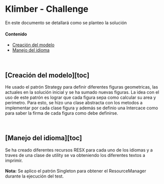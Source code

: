 # Klimber - Challenge
En este documento se detallará como se planteo la solución

#### Contenido

- [Creación del modelo](#creación-del-modelo)
- [Manejo del idioma](#manejo-del-idioma)
  
<br>

## [Creación del modelo][toc]

He usado el patrón Strategy para definir diferentes figuras geometricas, las actuales en la solución inicial y se ha sumado nuevas figuras. La idea con el uso de este patrón es lograr que cada figura sepa como calcular su area y perimetro.
Para esto, se hizo una clase abstracta con los metodos a implementar por cada clase figura y además se definio una Intercace como para saber la firma de cada figura como debe definirse.

<br>

## [Manejo del idioma][toc]

Se ha creado diferentes recursos RESX para cada uno de los idiomas y a traves de una clase de utility se va obteniendo los diferentes textos a imprimir.</br></br>
<b>Nota:</b> Se aplico el patrón Singleton para obtener el ResourceManager durante la ejecución del test.

<br>
